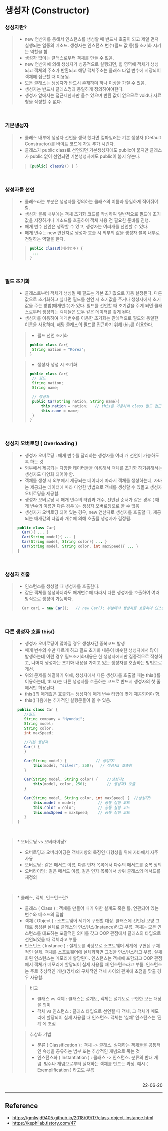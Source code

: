 # 생성자 (Constructor)

### 생성자란?
>- new 연산자를 통해서 인스턴스를 생성할 때 반드시 호출이 되고 제일 먼저 실행되는 일종의 메소드. 생성자는 인스턴스 변수(필드 값 등)를 초기화 시키는 역할을 함.
>- 생성자 없이는 클래스로부터 객체를 만들 수 없음.
>- new 연산자에 의해 생성자가 성공적으로 실행되면, 힙 영역에 객체가 생성되고 객체의 주소가 반환되고 해당 객체주소는 클래스 타입 변수에 저장되어 객체에 접근할 때 이용됨.
>- 모든 클래스는 생성자가 반드시 존재하며 하나 이상을 가질 수 있음.
>- 생성자는 반드시 클래스명과 동일하게 정의하여야한다.
>- 생성자 앞에서는 접근제한자만 올수 있으며 반환 값이 없으므로 void나 자료형을 작성할 수 없다. 

<br>

### 기본생성자
>- 클래스 내부에 생성자 선언을 생략 했다면 컴파일러는 기본 생성자 (Default Constructor)를 바이트 코드에 자동 추가 시킨다.
>- 클래스가 public class로 선언되면 기본생성자에도 public이 붙지만 클래스가 public 없이 선언되면 기본생성자에도 public이 붙지 않는다.
>
>>```java
>>[public] class명() { }
>>```


<br>

### 생성자를 선언
>- 클래스라는 부분은 생성자를 정의하는 클래스의 이름과 동일하게 적어줘야 함. 
>- 생성자 블록 내부에는 객체 초기화 코드를 작성하여 일반적으로 필드에 초기값을 저장하거나 메소드를 호출하여 객체 사용 전 필요한 준비를 진행.
>- 매개 변수 선언은 생략할 수 있고, 생성자는 여러개를 선언할 수 있다.
>- 매개 변수는 new 연산자로 생성자 호출 시 외부의 값을 생성자 블록 내부로 전달하는 역할을 한다.
>
>>```java
>>public class명(매개변수) {
>>	...
>>}
>>```

<br>

### 필드 초기화
>- 클래스로부터 객체가 생성될 때 필드는 기본 초기값으로 자동 설정된다. 다른 값으로 초기화하고 싶다면 필드를 선언 시 초기값을 주거나 생성자에서 초기값을 주는 방법(매개변수)가 있다. 필드를 선언할 때 초기값을 주게 되면 클래스로부터 생성되는 객체들은 모두 같은 데이터를 갖게 된다.
>- 생성자를 이용하여 매개변수를 이용한 초기화는 관례적으로 필드와 동일한 이름을 사용하며, 해당 클래스의 필드를 접근하기 위해 this를 이용한다. 
>
>>- 필드 선언 초기화
>>```java
>>public class Car{
>>	String nation = "Korea";
>>}
>>```
>
>>- 생성자 생성 시 초기화
>>```java
>>public class Car{
>>	// 필드
>>	String nation;
>>	String name;
>>
>>	// 생성자
>>	public Car(String nation, String name){
>>		this.nation = nation;	// this를 이용하여 class 필드 접근
>>		this.name = name;
>>	}
>>}
>>```

<br>

### 생성자 오버로딩 ( Overloading ) 
>- 생성자 오버로딩 : 매개 변수를 달리하는 생성자를 여러 개 선언이 가능하도록 하는 것
>- 외부에서 제공되는 다양한 데이터들을 이용해서 객체를 초기화 하기위해서는 생성자도 다양화 되어야 함.
>- 객체를 생성 시 외부에서 제공되는 데이터에 따라서 객체를 생성하는데, 자바는 제공되는 데이터에 따라 다양한 방법으로 객체를 생성할 수 있돌고 생성자 오버로딩을 제공함. 
>- 생성자 오버로딩 시 매개 변수의 타입과 개수, 선언된 순서가 같은 경우 ( 매개 변수의 이름만 다른 경우 )는 생성자 오버로딩으로 볼 수 없음  
>- 생성자가 오버로딩 되어 있는 경우, new 연산자로 생성자를 호출할 때, 제공되는 매개값의 타입과 개수에 의해 호출될 생성자가 결정됨.
>
>```java
>public class Car{
>	Car(){ ... }
>	Car(String model){ ... }
>	Car(String model, String color){ ... }
>	Car(String model, String color, int maxSpeed){ ... }
>}
>```

<br>

### 생성자 호출
>- 인스턴스를 생성할 때 생성자를 호출한다. 
>- 같은 객체를 생성하더라도 매개변수에 따라서 다른 생성자를 호출하여 여러 방식으로 생성이 가능하다.
>
>```java
>	Car car1 = new Car();	// new Car(); 부분에서 생성자를 호출하여 인스턴스 생성함
>```

<br>

### 다른 생성자 호출 this()
>- 생성자 오버로딩이 많아질 경우 생성자간 중복코드 발생
>- 매개 변수의 수만 다르게 하고 필드 초기화 내용이 비슷한 생성자에서 많이 발생하는데 이런 경우 필드초기화내용은 한 생성자에서만 집중적으로 작성하고, 나머지 생성자는 초기화 내용을 가지고 있는 생성자를 호출하는 방법으로 개선.
>- 위의 문제를 해결하기 위해, 생성자에서 다른 생성자를 호출할 때는 this()를 이용하는데, this()는 다른 생성자를 호출하는 코드로 반드시 생성자의 첫 줄에서만 허용된다.
>- this()의 매개값은 호출되는 생성자에 매개 변수 타입에 맞게 제공되어야 함.
>- this()다음에는 추가적인 실행문들이 올 수 있음.
>
>```java
>public class Car {
>    //필드
>    String company = "Hyundai";
>    String model;
>    String color;
>    int maxSpeed;
>    
>    //기본 생성자
>    Car() {
>    }
>    
>    Car(String model) {             // 생성자1
>        this(model, "silver", 250);   // 생성자3 호출함
>    }
>    
>    Car(String model, String color) {    //생성자2
>        this(model, color, 250);         // 생성자3 호출
>    }
>    
>    Car(String model, String color, int maxSpeed) {  //생성자3
>        this.model = model;          // 공통 실행 코드
>        this.color = color;          // 공통 실행 코드
>        this.maxSpeed = maxSpeed;    // 공통 실행 코드
>    }
>}
>```

<br>

>\* 오버로딩 vs 오버라이딩?
>- 오버로딩과 오버라이딩은 객체지향의 특징인 다형성을 위해 자바에서 자주 사용
>- 오버로딩 : 같은 메서드 이름, 다른 인자 목록에서 다수의 메서드를 중복 정의
>- 오버라이딩 : 같은 메서드 이름, 같은 인자 목록에서 상위 클래스의 메서드를 재정의

<br>

>\* 클래스, 객체, 인스턴스란?
>- 클래스 ( Class ) : 객체를 만들어 내기 위한 설계도 혹은 틀, 연관되어 있는 변수와 메소드의 집합
>- 객체 ( Object ) :  소프트웨어 세계에 구현할 대상. 클래스에 선언된 모양 그대로 생성된 실체로 클래스의 인스턴스(Instance)라고 부름. 객체는 모든 인스턴스를 대표하는 포괄적인 의미를 갖고 OOP 관점에서 클래스의 타입으로 선언되었을 때 객체라고 부름
>- 인스턴스 ( Instance ) : 설계도를 바탕으로 소프트웨어 세계에 구현된 구체적인 실체. 객체를 소프트웨어에 실체화하면 그것을 인스턴스라고 부름. 실체화된 인스턴스는 메모리에 할당된다. 인스턴스는 객체에 포함되고 OOP 관점에서 객체가 메모리에 할당되어 실제 사용될 때 인스턴스라고 부름. 인스턴스는 주로 추상적인 개념(명세)와 구체적인 객체 사이의 관계에 초점을 맞출 경우 사용함.
>
>>비교
>>- 클래스 vs 객체 : 클래스는 설계도, 객체는 설계도로 구현한 모든 대상을 의미
>>- 객체 vs 인스턴스 : 클래스 타입으로 선언될 때 객체, 그 객체가 메모리에 할당되어 실제 사용될 때 인스턴스. 객체는 ‘실체’ 인스턴스는 ‘관계’에 초점
>
>>추상화 기법
>>- 분류 ( Classification ) : 객체 -> 클래스. 실재하는 객체들을 공통적인 속성을 공유하는 범부 또는 추상적인 개념으로 묶는 것
>>- 인스턴스화 ( Instantiation ) : 클래스 -> 인스턴스. 분류의 반대 개념. 범주나 개념으로부터 실재하는 객체를 만드는 과정. 예시 ( Exemplification ) 라고도 부름

<br>

<div style="text-align: right">22-06-20</div>

-------

## Reference
- https://gmlwjd9405.github.io/2018/09/17/class-object-instance.html
- https://kephilab.tistory.com/47